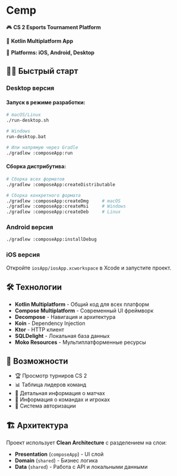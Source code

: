 # Cemp

🎮 **CS 2 Esports Tournament Platform**

👾 **Kotlin Multiplatform App**

🚀 **Platforms: iOS, Android, Desktop**

## 🏃‍♂️ Быстрый старт

### Desktop версия

#### Запуск в режиме разработки:
```bash
# macOS/Linux
./run-desktop.sh

# Windows
run-desktop.bat

# Или напрямую через Gradle
./gradlew :composeApp:run
```

#### Сборка дистрибутива:
```bash
# Сборка всех форматов
./gradlew :composeApp:createDistributable

# Сборка конкретного формата
./gradlew :composeApp:createDmg     # macOS
./gradlew :composeApp:createMsi     # Windows
./gradlew :composeApp:createDeb     # Linux
```

### Android версия
```bash
./gradlew :composeApp:installDebug
```

### iOS версия
Откройте `iosApp/iosApp.xcworkspace` в Xcode и запустите проект.

## 🛠 Технологии

- **Kotlin Multiplatform** - Общий код для всех платформ
- **Compose Multiplatform** - Современный UI фреймворк
- **Decompose** - Навигация и архитектура
- **Koin** - Dependency Injection
- **Ktor** - HTTP клиент
- **SQLDelight** - Локальная база данных
- **Moko Resources** - Мультиплатформенные ресурсы

## 📱 Возможности

- 🏆 Просмотр турниров CS 2
- 📊 Таблица лидеров команд
- 🎯 Детальная информация о матчах
- 👥 Информация о командах и игроках
- 🔐 Система авторизации

## 🏗 Архитектура

Проект использует **Clean Architecture** с разделением на слои:
- **Presentation** (`composeApp`) - UI слой
- **Domain** (`shared`) - Бизнес логика
- **Data** (`shared`) - Работа с API и локальными данными
